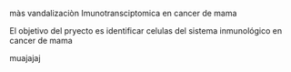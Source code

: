 màs vandalizaciòn Imunotransciptomica en cancer de mama

El objetivo del pryecto es identificar celulas del sistema inmunológico en cancer de mama


muajajaj
